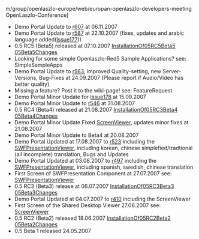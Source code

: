 m/group/openlaszlo-europe/web/europan-openlaszlo-developers-meeting OpenLaszlo-Conference]
  * Demo Portal Update to [r607](https://code.google.com/p/openmeetings/source/detail?r=607) at 06.11.2007
  * Demo Portal Update to [r587](https://code.google.com/p/openmeetings/source/detail?r=587) at 22.10.2007 (fixes, updates and arabic language added([Issue177](https://code.google.com/p/openmeetings/issues/detail?id=177)))
  * 0.5 RC5 (Beta5) released at 07.10.2007 [InstallationOf05RC5Beta5](InstallationOf05RC5Beta5.md) [05Beta5Changes](05Beta5Changes.md)
  * Looking for some simple Openlaszlo-Red5 Sample Applications? see: SimpleSampleApps
  * Demo Portal Update to [r563](https://code.google.com/p/openmeetings/source/detail?r=563), improved Quality-setting, new Server-Versions, Bug-Fixes at 24.09.2007 (Please report if Audio/Video has better quality)
  * Missing a feature? Post it to the wiki-page! see: FeatureRequest
  * Demo Portal Minor Update for [Issue178](https://code.google.com/p/openmeetings/issues/detail?id=178) at 15.09.2007
  * Demo Portal Minor Update to [r546](https://code.google.com/p/openmeetings/source/detail?r=546) at 31.08.2007
  * 0.5 RC4 (Beta4) released at 21.08.2007 [InstallationOf05RC3Beta4](InstallationOf05RC3Beta4.md) [05Beta4Changes](05Beta4Changes.md)
  * Demo Portal Minor Update Fixed [ScreenViewer](ScreenViewer.md), updates minor fixes at 21.08.2007
  * Demo Portal Minor Update to Beta4 at 20.08.2007
  * Demo Portal Updated at 17.08.2007 to [r523](https://code.google.com/p/openmeetings/source/detail?r=523) including the [SWFPresentationViewer](SWFPresentationViewer.md), including korean, chinese simplefied/tradtional (all incomplete) translation, Bugs and Updates
  * Demo Portal Updated at 03.08.2007 to [r497](https://code.google.com/p/openmeetings/source/detail?r=497) including the [SWFPresentationViewer](SWFPresentationViewer.md), including spanish, swedish, chinese translation
  * First Screen of SWFPresentation Component at 27.07.2007 see: [SWFPresentationViewer](SWFPresentationViewer.md)
  * 0.5 RC3 (Beta3) release at 06.07.2007 [InstallationOf05RC3Beta3](InstallationOf05RC3Beta3.md) [05Beta3Changes](05Beta3Changes.md)
  * Demo Portal Updated at 04.07.2007 to [r410](https://code.google.com/p/openmeetings/source/detail?r=410) including the ScreenViewer
  * First Screen of the Shared Desktop Viewer 27.06.2007 see: [ScreenViewer](ScreenViewer.md)
  * 0.5 RC2 (Beta2) released 18.06.2007 [InstallationOf05RC2Beta2](InstallationOf05RC2Beta2.md) [05Beta2Changes](05Beta2Changes.md)
  * 0.5 Beta 1 released 24.05.2007